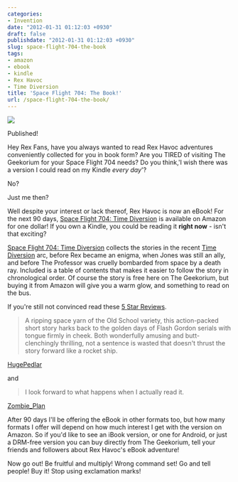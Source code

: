 ```yaml
---
categories:
- Invention
date: "2012-01-31 01:12:03 +0930"
draft: false
publishdate: "2012-01-31 01:12:03 +0930"
slug: space-flight-704-the-book
tags:
- amazon
- ebook
- kindle
- Rex Havoc
- Time Diversion
title: 'Space Flight 704: The Book!'
url: /space-flight-704-the-book/
---
```

[![](https://turbo.geekorium.com.au/wp-content/uploads/41HHGZN2TxL._BO2204203200_PIsitb-sticker-arrow-clickTopRight35-76_AA300_SH20_AA278_PIkin4BottomRight-4722_AA300_SH20_OU01_.jpg)](http://amzn.com/B00718SIHQ)

Published!

Hey Rex Fans, have you always wanted to read Rex Havoc adventures
conveniently collected for you in book form? Are you TIRED of visiting
The Geekorium for your Space Flight 704 needs? Do you think,'I wish
there was a version I could read on my Kindle *every day*'?

No?

Just me then?

Well despite your interest or lack thereof, Rex Havoc is now an eBook!
For the next 90 days, [Space Flight 704: Time
Diversion](http://amzn.com/B00718SIHQ) is available on Amazon for one
dollar! If you own a Kindle, you could be reading it **right now** -
isn't that exciting?

[Space Flight 704: Time Diversion](http://amzn.com/B00718SIHQ) collects
the stories in the recent [Time
Diversion](//the.geekorium.com.au/tag/time-diversion/) arc, before Rex
became an enigma, when Jones was still an ally, and before The Professor
was cruelly bombarded from space by a death ray. Included is a table of
contents that makes it easier to follow the story in chronological
order. Of course the story is free here on The Geekorium, but buying it
from Amazon will give you a warm glow, and something to read on the bus.

If you're still not convinced read these [5 Star
Reviews](http://www.amazon.com/Space-Flight-704-Diversion-ebook/product-reviews/B00718SIHQ/ref=cm_cr_pr_hist_5?ie=UTF8&showViewpoints=0&filterBy=addFiveStar).

> A ripping space yarn of the Old School variety, this action-packed
> short story harks back to the golden days of Flash Gordon serials with
> tongue firmly in cheek. Both wonderfully amusing and butt-clenchingly
> thrilling, not a sentence is wasted that doesn't thrust the story
> forward like a rocket ship.

[HugePedlar](http://www.amazon.com/review/R1NX4FJDRIYIE2/ref=cm_cr_pr_perm?ie=UTF8&ASIN=B00718SIHQ&nodeID=&tag=&linkCode=%3C/cite%3E)

and

> I look forward to what happens when I actually read it.

[Zombie\_Plan](http://www.amazon.com/review/R3HKX71Q5A1N5M/ref=cm_cr_pr_perm?ie=UTF8&ASIN=B00718SIHQ&nodeID=&tag=&linkCode=%3C/cite%3E)

After 90 days I'll be offering the eBook in other formats too, but how
many formats I offer will depend on how much interest I get with the
version on Amazon. So if you'd like to see an iBook version, or one for
Android, or just a DRM-free version you can buy directly from The
Geekorium, tell your friends and followers about Rex Havoc's eBook
adventure!

Now go out! Be fruitful and multiply! Wrong command set! Go and tell
people! Buy it! Stop using exclamation marks!